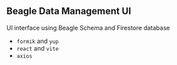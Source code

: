 ## Beagle Data Management UI
UI interface using Beagle Schema and Firestore database
* `formik` and `yup`
* `react` and `vite`
* `axios`